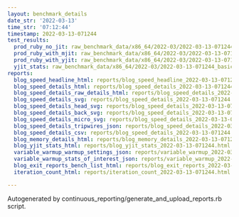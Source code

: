 ```yaml
---
layout: benchmark_details
date_str: '2022-03-13'
time_str: '07:12:44'
timestamp: 2022-03-13-071244
test_results:
  prod_ruby_no_jit: raw_benchmark_data/x86_64/2022-03/2022-03-13-071244_basic_benchmark_prod_ruby_no_jit.json
  prod_ruby_with_mjit: raw_benchmark_data/x86_64/2022-03/2022-03-13-071244_basic_benchmark_prod_ruby_with_mjit.json
  prod_ruby_with_yjit: raw_benchmark_data/x86_64/2022-03/2022-03-13-071244_basic_benchmark_prod_ruby_with_yjit.json
  yjit_stats: raw_benchmark_data/x86_64/2022-03/2022-03-13-071244_basic_benchmark_yjit_stats.json
reports:
  blog_speed_headline_html: reports/blog_speed_headline_2022-03-13-071244.html
  blog_speed_details_html: reports/blog_speed_details_2022-03-13-071244.html
  blog_speed_details_raw_details_html: reports/blog_speed_details_2022-03-13-071244.raw_details.html
  blog_speed_details_svg: reports/blog_speed_details_2022-03-13-071244.svg
  blog_speed_details_head_svg: reports/blog_speed_details_2022-03-13-071244.head.svg
  blog_speed_details_back_svg: reports/blog_speed_details_2022-03-13-071244.back.svg
  blog_speed_details_micro_svg: reports/blog_speed_details_2022-03-13-071244.micro.svg
  blog_speed_details_tripwires_json: reports/blog_speed_details_2022-03-13-071244.tripwires.json
  blog_speed_details_csv: reports/blog_speed_details_2022-03-13-071244.csv
  blog_memory_details_html: reports/blog_memory_details_2022-03-13-071244.html
  blog_yjit_stats_html: reports/blog_yjit_stats_2022-03-13-071244.html
  variable_warmup_warmup_settings_json: reports/variable_warmup_2022-03-13-071244.warmup_settings.json
  variable_warmup_stats_of_interest_json: reports/variable_warmup_2022-03-13-071244.stats_of_interest.json
  blog_exit_reports_bench_list_html: reports/blog_exit_reports_2022-03-13-071244.bench_list.html
  iteration_count_html: reports/iteration_count_2022-03-13-071244.html

---
```

Autogenerated by continuous_reporting/generate_and_upload_reports.rb script.
